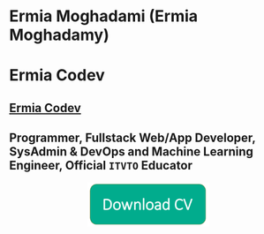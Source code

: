 # Ermia Moghadami (Ermia Moghadamy)
# Ermia Codev
## <a href="https://ErmiaCodev.github.io">Ermia Codev</a>
## Programmer, Fullstack Web/App Developer, SysAdmin & DevOps and Machine Learning Engineer, Official `ITVTO` Educator

<div align="center">
  <a href="resume.pdf" align="center">
    <img align="center" height="80" src="https://raw.githubusercontent.com/aerogluMU/aerogluMU/main/src/CV_Button_v5.png">
  </a>
</div>
